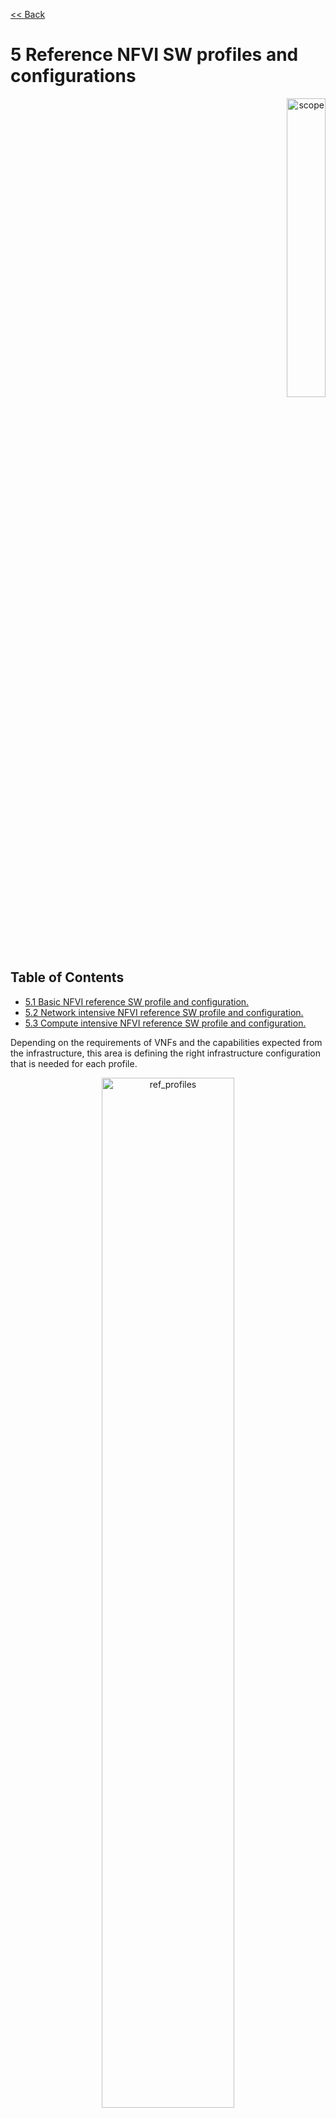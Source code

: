 [<< Back](../../ref_model)
# 5	Reference NFVI SW profiles and configurations
<p align="right"><img src="../figures/bogo_sdc.png" alt="scope" title="Scope" width="35%"/></p>

## Table of Contents
* [5.1	Basic NFVI reference SW profile and configuration.](#5.1)
* [5.2 Network intensive NFVI reference SW profile and configuration.](#5.2)
* [5.3 Compute intensive NFVI reference SW profile and configuration.](#5.3)

Depending on the requirements of VNFs and the capabilities expected from the infrastructure, this area is defining the right infrastructure configuration that is needed for each profile.

<p align="center"><img src="../figures/ch05_ref_nfvi_sw_profiles.PNG" alt="ref_profiles" title="Reference Profiles" width="65%"/></p>
<p align="center"><b>Figure 5-1:</b> Reference NFVI software profiles.</p>

<a name="5.1"></a>
## 5.1	Basic NFVI reference SW profile and configuration
This NFVI SW Profile and configuration will be suitable for B instance type (Please see Section 3). **Figure 5-2** below shows the reference architecture of the NFVI solution.

<p align="center"><img src="../figures/ch05_b_ref_profile.PNG" alt="b_ref_profile" title="Basic Reference Profile" width="65%"/></p>
<p align="center"><b>Figure 5-2:</b> Reference NFVI software profile and configuration for B instance.</p>

### 5.1.1	Virtual Compute

| .conf | Feature | Configuration | Mandatory? | Description |
|------------------|----------------|----------------------------------|------------|------------------------------------------------------------------------------------------------|
| nfvi.com.cfg.001 | VM Flavours | All flavours listed in **Chapter 4** | Yes | Supported VM Flavours needs to be the same as those listed in the compute flavours' catalogue. |
| nfvi.com.cfg.002 | Hyperthreading | Enabled | Yes | Hyperthreading needs to be enabled and allowed. |
| nfvi.com.cfg.003 |  |  |  |  |

<p align="center"><b>Table 5-1:</b> Virtual Compute Configuration for B instance.</p>

#### 5.1.1.1	Virtual compute Acceleration

### 5.1.2	Virtual Storage

| .conf | Feature | Configuration | Mandatory? | Description |
|------------------|---------------|-----------------------------------|------------|--------------------------------------------------------------------------------|
| nfvi.stg.cfg.001 | Storage Types | All types listed in **Chapter 4** | Yes | Supported Storage types needs to be the same as those listed in the catalogue. |
| nfvi.stg.cfg.002 |  |  |  |  |
| nfvi.stg.cfg.003 |  |  |  |  |

<p align="center"><b>Table 5-2:</b> Virtual Storage Configuration for B instance.</p>

#### 5.1.2.1	Virtual storage Acceleration

### 5.1.3	Virtual Networking and SDN

| .conf | Feature | Configuration | Mandatory? | Description |
|------------------|---------------------------|--------------------------------|------------|-------------------------------------------------------------------------------------------------------------------------------------------------------------------------------------------------------------------------------------------------------------------------------------------------|
| nfvi.net.cfg.001 | vNIC interface | Virtio1.1 |  | vNIC interface needs to be virtio1.1. |
| nfvi.net.cfg.002 | Overlay protocol | VXLAN, MPLSoUDP, GENEVE, other |  | The overlay network encapsulation protocol needs to enable ECMP in the underlay to take advantage of the scale-out features of the network fabric. |
| nfvi.net.cfg.003 | SFC support |  |  |  |
| nfvi.net.cfg.004 | Traffic patterns symmetry |  |  | Traffic patterns should be optimal, in terms of packet flow. North-south traffic shall not be concentrated in specific elements in the architecture, making those critical choke-points, unless strictly necessary (i.e. when NAT 1:many is required). |
| nfvi.net.cfg.005 | Horizontal scaling |  |  | The VNF cluster must be able to scale horizontally and to leverage technologies such as ECMP to enable scale-outs/scale-ins, privileging Active-Active HA models, even though this may require some level of application re-design to cope with the need of sharing state between VNF instances |

<p align="center"><b>Table 5-3:</b> Virtual Networking & SDN Configuration for B instance.</p>

#### 5.1.3.1	Virtual Network Acceleration

### 5.1.4	Security

<a name="5.2"></a>
## 5.2	Network intensive NFVI reference SW profile and configuration
This NFVI SW Profile and configuration will be suitable for both B and N instance types.

<p align="center"><img src="../figures/ch05_n_ref_profile.PNG" alt="n_ref_profile" title="Network Intensive Reference Profile" width="65%"/></p>
<p align="center"><b>Figure 5-3:</b> Reference NFVI software profile and configuration for N instance.</p>

### 5.2.1	Virtual Compute

| .conf | Feature | Configuration | Mandatory? | Description |
|------------------|----------------|----------------------------------|------------|------------------------------------------------------------------------------------------------|
| nfvi.com.cfg.001 | VM Flavours | All flavours listed in **Chapter 4** | Yes | Supported VM Flavours needs to be the same as those listed in the compute flavours' catalogue. |
| nfvi.com.cfg.002 | Hyperthreading | Enabled | Yes | Hyperthreading needs to be enabled and allowed. |
| nfvi.com.cfg.003 |  |  |  |  |

<p align="center"><b>Table 5-4:</b> Virtual Compute Configuration for N instance.</p>


#### 5.2.1.1	Virtual compute Acceleration

### 5.2.2	Virtual Storage

| .conf | Feature | Configuration | Mandatory? | Description |
|------------------|---------------|-----------------------------------|------------|--------------------------------------------------------------------------------|
| nfvi.stg.cfg.001 | Storage Types | All types listed in **Chapter 4** | Yes | Supported Storage types needs to be the same as those listed in the catalogue. |
| nfvi.stg.cfg.002 |  |  |  |  |
| nfvi.stg.cfg.003 |  |  |  |  |

<p align="center"><b>Table 5-5:</b> Virtual Storage Configuration for N instance.</p>

#### 5.2.2.1	Virtual storage Acceleration

### 5.2.3	Virtual Networking and SDN

| .conf | Feature | Configuration | Mandatory? | Description |
|------------------|---------------------------|--------------------------------|------------|-------------------------------------------------------------------------------------------------------------------------------------------------------------------------------------------------------------------------------------------------------------------------------------------------|
| nfvi.net.cfg.001 | vNIC interface | Virtio1.1 |  | vNIC interface needs to be virtio1.1. |
| nfvi.net.cfg.002 | Overlay protocol | VXLAN, MPLSoUDP, GENEVE, other |  | The overlay network encapsulation protocol needs to enable ECMP in the underlay to take advantage of the scale-out features of the network fabric. |
| nfvi.net.cfg.003 | SFC support |  |  |  |
| nfvi.net.cfg.004 | Traffic patterns symmetry |  |  | Traffic patterns should be optimal, in terms of packet flow. North-south traffic shall not be concentrated in specific elements in the architecture, making those critical choke-points, unless strictly necessary (i.e. when NAT 1:many is required). |
| nfvi.net.cfg.005 | Horizontal scaling |  |  | The VNF cluster must be able to scale horizontally and to leverage technologies such as ECMP to enable scale-outs/scale-ins, privileging Active-Active HA models, even though this may require some level of application re-design to cope with the need of sharing state between VNF instances |
| nfvi.net.cfg.006 | vRouter/vSwitch |  |  | The vRouter/vSwitch elements must be optimised/accelerated and/or HW offloadable. |

<p align="center"><b>Table 5-6:</b> Virtual Networking & SDN Configuration for N instance.</p>

#### 5.2.3.1	Virtual Network Acceleration

| .conf | Feature | Configuration | Mandatory? | Description |
|------------------|-------------------------------|-------------------|------------|--------------------------------------------------|
| nfvi.acc.cfg.001 | Crypto Acceleration | Supported | No |  |
| nfvi.acc.cfg.002 | Crypto Acceleration Interface | VDPA/virtio-ipsec | Yes | To be decided what interface it needs to support |

<p align="center"><b>Table 5-7:</b> Virtual Acceleration configuration for N instance.</p>

### 5.2.4	Security

<a name="5.3"></a>
## 5.3	Compute intensive NFVI reference SW profile and configuration
This NFVI SW profile and configuration will be suitable for C instance type

<p align="center"><img src="../figures/ch05_c_ref_profile.PNG" alt="c_ref_profile" title="Compute Intensive Reference Profile" width="65%"/></p>
<p align="center"><b>Figure 5-4:</b> Reference NFVI software profile and configuration for C instance.</p>

### 5.3.1	Virtual Compute

| .conf | Feature | Configuration | Mandatory? | Description |
|------------------|----------------|----------------------------------|------------|------------------------------------------------------------------------------------------------|
| nfvi.com.cfg.001 | VM Flavours | All flavours listed in **Chapter 4** | Yes | Supported VM Flavours needs to be the same as those listed in the compute flavours' catalogue. |
| nfvi.com.cfg.002 | Hyperthreading | Enabled | Yes | Hyperthreading needs to be enabled and allowed. |
| nfvi.com.cfg.003 |  |  |  |  |

<p align="center"><b>Table 5-8:</b> Virtual Compute Configuration for C instance.</p>


#### 5.3.1.1	Virtual compute Acceleration

### 5.3.2	Virtual Storage

| .conf | Feature | Configuration | Mandatory? | Description |
|------------------|---------------|-----------------------------------|------------|--------------------------------------------------------------------------------|
| nfvi.stg.cfg.001 | Storage Types | All types listed in **Chapter 4** | Yes | Supported Storage types needs to be the same as those listed in the catalogue. |
| nfvi.stg.cfg.002 |  |  |  |  |
| nfvi.stg.cfg.003 |  |  |  |  |

<p align="center"><b>Table 5-9:</b> Virtual Storage Configuration for C instance.</p>

#### 5.3.2.1	Virtual storage Acceleration

### 5.3.3	Virtual Networking and SDN

| .conf | Feature | Configuration | Mandatory? | Description |
|------------------|---------------------------|--------------------------------|------------|-------------------------------------------------------------------------------------------------------------------------------------------------------------------------------------------------------------------------------------------------------------------------------------------------|
| nfvi.net.cfg.001 | vNIC interface | Virtio1.1 |  | vNIC interface needs to be virtio1.1. |
| nfvi.net.cfg.002 | Overlay protocol | VXLAN, MPLSoUDP, GENEVE, other |  | The overlay network encapsulation protocol needs to enable ECMP in the underlay to take advantage of the scale-out features of the network fabric. |
| nfvi.net.cfg.003 | SFC support |  |  |  |
| nfvi.net.cfg.004 | Traffic patterns symmetry |  |  | Traffic patterns should be optimal, in terms of packet flow. North-south traffic shall not be concentrated in specific elements in the architecture, making those critical choke-points, unless strictly necessary (i.e. when NAT 1:many is required). |
| nfvi.net.cfg.005 | Horizontal scaling |  |  | The VNF cluster must be able to scale horizontally and to leverage technologies such as ECMP to enable scale-outs/scale-ins, privileging Active-Active HA models, even though this may require some level of application re-design to cope with the need of sharing state between VNF instances |
| nfvi.net.cfg.006 | vRouter/vSwitch |  |  | The vRouter/vSwitch elements must be optimised/accelerated and/or HW offloadable. |

<p align="center"><b>Table 5-10:</b> Virtual Networking & SDN Configuration for C instance.</p>

#### 5.3.3.1	Virtual Network Acceleration

### 5.3.4	Security
